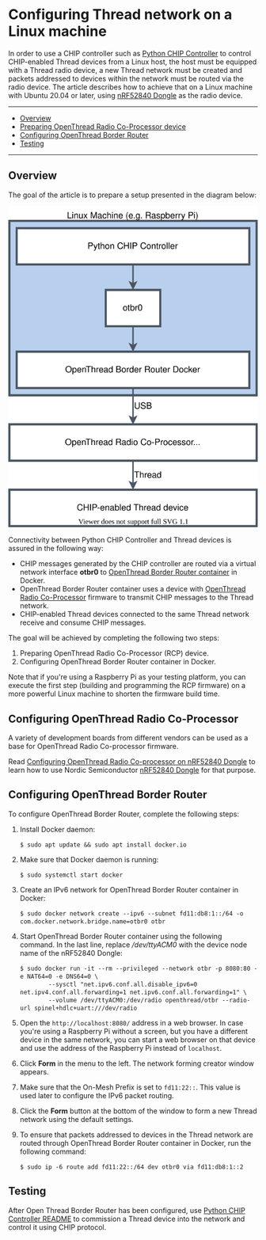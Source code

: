 # Configuring Thread network on a Linux machine

In order to use a CHIP controller such as
[Python CHIP Controller](../../src/controller/python/README.md) to control
CHIP-enabled Thread devices from a Linux host, the host must be equipped with a
Thread radio device, a new Thread network must be created and packets addressed
to devices within the network must be routed via the radio device. The article
describes how to achieve that on a Linux machine with Ubuntu 20.04 or later,
using
[nRF52840 Dongle](https://www.nordicsemi.com/Software-and-tools/Development-Kits/nRF52840-Dongle)
as the radio device.

<hr>

-   [Overview](#overview)
-   [Preparing OpenThread Radio Co-Processor device](#preparing-openthread-radio-co-processor)
-   [Configuring OpenThread Border Router](#configuring-openthread-border-router)
-   [Testing](#testing)

<hr>

## Overview

The goal of the article is to prepare a setup presented in the diagram below:

![linux_thread_connectivity](../images/linux_thread_connectivity.svg)

Connectivity between Python CHIP Controller and Thread devices is assured in the
following way:

-   CHIP messages generated by the CHIP controller are routed via a virtual
    network interface **otbr0** to
    [OpenThread Border Router container](https://openthread.io/guides/border-router/docker)
    in Docker.
-   OpenThread Border Router container uses a device with
    [OpenThread Radio Co-Processor](https://openthread.io/platforms/co-processor)
    firmware to transmit CHIP messages to the Thread network.
-   CHIP-enabled Thread devices connected to the same Thread network receive and
    consume CHIP messages.

The goal will be achieved by completing the following two steps:

1.  Preparing OpenThread Radio Co-Processor (RCP) device.
2.  Configuring OpenThread Border Router container in Docker.

Note that if you're using a Raspberry Pi as your testing platform, you can
execute the first step (building and programming the RCP firmware) on a more
powerful Linux machine to shorten the firmware build time.

## Configuring OpenThread Radio Co-Processor

A variety of development boards from different vendors can be used as a base for
OpenThread Radio Co-processor firmware.

Read
[Configuring OpenThread Radio Co-processor on nRF52840 Dongle](openthread_rcp_nrf_dongle.md)
to learn how to use Nordic Semiconductor
[nRF52840 Dongle](https://www.nordicsemi.com/Software-and-tools/Development-Kits/nRF52840-Dongle)
for that purpose.

## Configuring OpenThread Border Router

To configure OpenThread Border Router, complete the following steps:

1.  Install Docker daemon:

        $ sudo apt update && sudo apt install docker.io

2.  Make sure that Docker daemon is running:

        $ sudo systemctl start docker

3.  Create an IPv6 network for OpenThread Border Router container in Docker:

        $ sudo docker network create --ipv6 --subnet fd11:db8:1::/64 -o com.docker.network.bridge.name=otbr0 otbr

4.  Start OpenThread Border Router container using the following command. In the
    last line, replace _/dev/ttyACM0_ with the device node name of the nRF52840
    Dongle:

        $ sudo docker run -it --rm --privileged --network otbr -p 8080:80 -e NAT64=0 -e DNS64=0 \
                --sysctl "net.ipv6.conf.all.disable_ipv6=0 net.ipv4.conf.all.forwarding=1 net.ipv6.conf.all.forwarding=1" \
                --volume /dev/ttyACM0:/dev/radio openthread/otbr --radio-url spinel+hdlc+uart:///dev/radio

5.  Open the `http://localhost:8080/` address in a web browser. In case you're
    using a Raspberry Pi without a screen, but you have a different device in
    the same network, you can start a web browser on that device and use the
    address of the Raspberry Pi instead of `localhost`.
6.  Click **Form** in the menu to the left. The network forming creator window
    appears.
7.  Make sure that the On-Mesh Prefix is set to `fd11:22::`. This value is used
    later to configure the IPv6 packet routing.
8.  Click the **Form** button at the bottom of the window to form a new Thread
    network using the default settings.
9.  To ensure that packets addressed to devices in the Thread network are routed
    through OpenThread Border Router container in Docker, run the following
    command:

        $ sudo ip -6 route add fd11:22::/64 dev otbr0 via fd11:db8:1::2

## Testing

After Open Thread Border Router has been configured, use
[Python CHIP Controller README](../../src/controller/python/README.md) to
commission a Thread device into the network and control it using CHIP protocol.
